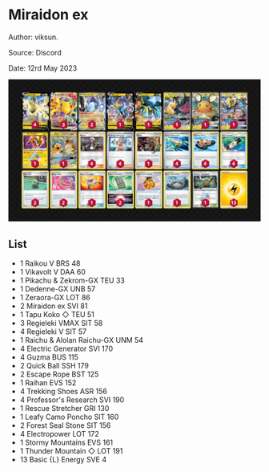 # Miraidon ex

Author: viksun.

Source: Discord

Date: 12rd May 2023

![decklist](../../images/SVI/Miraidon%20ex/2-%20Miraidon%20ex.png)

## List

* 1 Raikou V BRS 48
* 1 Vikavolt V DAA 60
* 1 Pikachu & Zekrom-GX TEU 33
* 1 Dedenne-GX UNB 57
* 1 Zeraora-GX LOT 86
* 2 Miraidon ex SVI 81
* 1 Tapu Koko ◇ TEU 51
* 3 Regieleki VMAX SIT 58
* 4 Regieleki V SIT 57
* 1 Raichu & Alolan Raichu-GX UNM 54
* 4 Electric Generator SVI 170
* 4 Guzma BUS 115
* 2 Quick Ball SSH 179
* 2 Escape Rope BST 125
* 1 Raihan EVS 152
* 4 Trekking Shoes ASR 156
* 4 Professor's Research SVI 190
* 1 Rescue Stretcher GRI 130
* 1 Leafy Camo Poncho SIT 160
* 2 Forest Seal Stone SIT 156
* 4 Electropower LOT 172
* 1 Stormy Mountains EVS 161
* 1 Thunder Mountain ◇ LOT 191
* 13 Basic {L} Energy SVE 4
